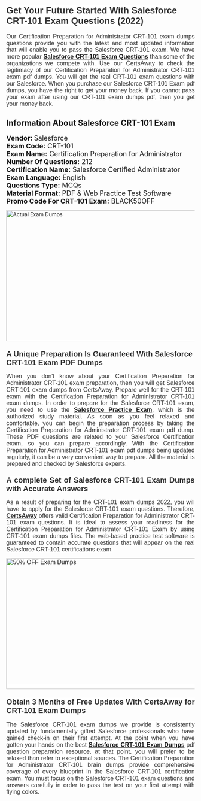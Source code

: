 <h1><span style="font-size:24px"><span style="font-family:Calibri,sans-serif"><strong><span style="background-color:white"><span style="font-family:"Verdana",sans-serif"><span style="color:#333333">Get Your Future Started With Salesforce CRT-101 Exam Questions (2022)</span></span></span></strong></span></span></h1> <p style="text-align:justify"><span style="font-size:11pt"><span style="font-family:Calibri,sans-serif"><span style="font-size:12.0pt"><span style="background-color:white"><span style="font-family:"Verdana",sans-serif"><span style="color:#333333">Our Certification Preparation for Administrator CRT-101 exam dumps questions provide you with the latest and most updated information that will enable you to pass the Salesforce CRT-101 exam. We have more popular <a href="https://www.certsaway.com/salesforce/crt-101-exam-dumps"><strong>Salesforce CRT-101 Exam Questions</strong></a> than some of the organizations we compete with. Use our CertsAway to check the legitimacy of our Certification Preparation for Administrator CRT-101 exam pdf dumps. You will get the real CRT-101 exam questions with our Salesforce. When you purchase our Salesforce CRT-101 Exam pdf dumps, you have the right to get your money back. If you cannot pass your exam after using our CRT-101 exam dumps pdf, then you get your money back.</span></span></span></span></span></span></p> <h2 style="text-align:justify"><strong>Information About Salesforce CRT-101 Exam</strong></h2> <p style="text-align:justify"><span style="font-size:18px"><strong>Vendor: </strong>Salesforce<br /> <strong>Exam Code:</strong> CRT-101<br /> <strong>Exam Name:</strong> Certification Preparation for Administrator<br /> <strong>Number Of Questions:</strong> 212<br /> <strong>Certification Name:</strong> Salesforce Certified Administrator<br /> <strong>Exam Language:</strong> English<br /> <strong>Questions Type:</strong> MCQs<br /> <strong>Material Format:</strong> PDF & Web Practice Test Software<br /> <strong>Promo Code For CRT-101 Exam:</strong> BLACK50OFF</span></p> <p style="text-align:justify"><a href="https://www.certsaway.com/salesforce/crt-101-exam-dumps" rel="no-follow"><img alt="Actual Exam Dumps" src="https://blogger.googleusercontent.com/img/b/R29vZ2xl/AVvXsEhM7PDiBcnX1lSN-cQmq5aA7zhxn_sWcl74tkXOSfPCo3QtIY975M9XJLCwEgJ4RXKA47zmJGF6HERJJhyy2xAB8wXG6sgIARPXgzYSBnCmQcQUSzkzAw-rnNk2tBWror0N27JemDbU_7iS0jGjJohQplsk8CyGpJdZ9YktQ0Yz6f7IdzI5OZob-D4eGg/s1382/ca1.png" style="height:350px; width:750px" /></a></p> <h3><span style="font-size:20px"><strong><span style="font-family:Calibri,sans-serif"><span style="background-color:white"><span style="font-family:"Verdana",sans-serif"><span style="color:#333333">A Unique Preparation Is Guaranteed With Salesforce CRT-101 Exam PDF Dumps</span></span></span></span></strong></span></h3> <p style="text-align:justify"><span style="font-size:11pt"><span style="font-family:Calibri,sans-serif"><span style="font-size:12.0pt"><span style="background-color:white"><span style="font-family:"Verdana",sans-serif"><span style="color:#333333">When you don't know about your Certification Preparation for Administrator CRT-101 exam preparation, then you will get Salesforce CRT-101 exam dumps from CertsAway. Prepare well for the CRT-101 exam with the Certification Preparation for Administrator CRT-101 exam dumps. In order to prepare for the Salesforce CRT-101 exam, you need to use the <a href="https://www.certsaway.com/salesforce-questions"><strong>Salesforce Practice Exam</strong></a>, which is the authorized study material. As soon as you feel relaxed and comfortable, you can begin the preparation process by taking the Certification Preparation for Administrator CRT-101 exam pdf dump. These PDF questions are related to your Salesforce Certification exam, so you can prepare accordingly. With the Certification Preparation for Administrator CRT-101 exam pdf dumps being updated regularly, it can be a very convenient way to prepare. All the material is prepared and checked by Salesforce experts.</span></span></span></span></span></span></p> <h3 style="text-align:justify"><span style="font-size:20px"><span style="font-family:Calibri,sans-serif"><strong><span style="background-color:white"><span style="font-family:"Verdana",sans-serif"><span style="color:#333333">A complete Set of Salesforce CRT-101 Exam Dumps with Accurate Answers</span></span></span></strong></span></span></h3> <p style="text-align:justify"><span style="font-size:11pt"><span style="font-family:Calibri,sans-serif"><span style="font-size:12.0pt"><span style="background-color:white"><span style="font-family:"Verdana",sans-serif"><span style="color:#333333">As a result of preparing for the CRT-101 exam dumps 2022, you will have to apply for the Salesforce CRT-101 exam questions. Therefore, <a href=" https://www.certsaway.com/"><strong>CertsAway</strong></a> offers valid Certification Preparation for Administrator CRT-101 exam questions. It is ideal to assess your readiness for the Certification Preparation for Administrator CRT-101 Exam by using CRT-101 exam dumps files. The web-based practice test software is guaranteed to contain accurate questions that will appear on the real Salesforce CRT-101 certifications exam.</span></span></span></span></span></span></p> <p style="text-align:justify"><span style="font-size:11pt"><span style="font-family:Calibri,sans-serif"><span style="font-size:12.0pt"><span style="background-color:white"><span style="font-family:"Verdana",sans-serif"><span style="color:#333333"><a href="https://www.certsaway.com/salesforce/crt-101-exam-dumps" rel="no-follow"><img alt="50% OFF Exam Dumps" src="https://www.certcollections.com/uploads/content/c2.png" style="height:350px; width:750px" /></a></span></span></span></span></span></span></p> <h3 style="text-align:justify"><span style="font-size:20px"><strong><span style="font-family:Calibri,sans-serif"><span style="background-color:white"><span style="font-family:"Verdana",sans-serif"><span style="color:#333333">Obtain 3 Months of Free Updates With CertsAway for CRT-101 Exam Dumps</span></span></span></span></strong></span></h3> <p style="text-align:justify"><span style="font-size:11pt"><span style="font-family:Calibri,sans-serif"><span style="font-size:12.0pt"><span style="background-color:white"><span style="font-family:"Verdana",sans-serif"><span style="color:#333333">The Salesforce CRT-101 exam dumps we provide is consistently updated by fundamentally gifted Salesforce professionals who have gained check-in on their first attempt. At the point when you have gotten your hands on the best <a href="https://www.certsaway.com/salesforce/crt-101-exam-dumps"><strong>Salesforce CRT-101 Exam Dumps</strong></a> pdf question preparation resource, at that point, you will prefer to be relaxed than refer to exceptional sources. The Certification Preparation for Administrator CRT-101 brain dumps provide comprehensive coverage of every blueprint in the Salesforce CRT-101 certification exam. You must focus on the Salesforce CRT-101 exam questions and answers carefully in order to pass the test on your first attempt with flying colors.</span></span></span></span></span></span></p>
